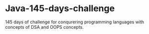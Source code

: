 # Java-145-days-challenge
145 days of challenge for conqurering programming languages with concepts of DSA and OOPS concepts.
